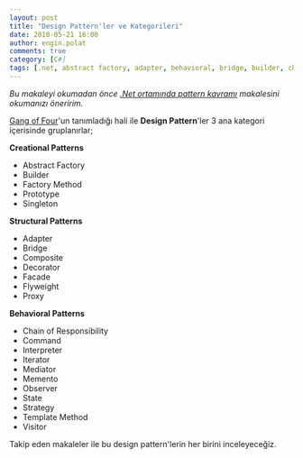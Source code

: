 ```yaml
---
layout: post
title: "Design Pattern'ler ve Kategorileri"
date: 2010-05-21 16:00
author: engin.polat
comments: true
category: [C#]
tags: [.net, abstract factory, adapter, behavioral, bridge, builder, chain of responsibility, command, composite, creational, csharp, decorator, design pattern, facade, factory method, flyweight, interface, iterator, mediator, memento, observer, pattern, prototype, proxy, singleton, state, strategy, structural, template method, visitor]
---
```

*Bu makaleyi okumadan önce <a href="/net-ortaminda-pattern-kavrami/" target="_blank" rel="noopener">.Net ortamında pattern kavramı</a> makalesini okumanızı öneririm.*

<a href="http://www.dofactory.com" target="_blank" rel="noopener">Gang of Four</a>'un tanımladığı hali ile **Design Pattern**'ler 3 ana kategori içerisinde gruplanırlar;

**Creational Patterns**


*   Abstract Factory
*   Builder
*   Factory Method
*   Prototype
*   Singleton

**Structural Patterns**


*   Adapter
*   Bridge
*   Composite
*   Decorator
*   Facade
*   Flyweight
*   Proxy

**Behavioral Patterns**


*   Chain of Responsibility
*   Command
*   Interpreter
*   Iterator
*   Mediator
*   Memento
*   Observer
*   State
*   Strategy
*   Template Method
*   Visitor

Takip eden makaleler ile bu design pattern'lerin her birini inceleyeceğiz.

